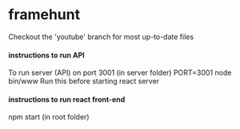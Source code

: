 # framehunt

Checkout the 'youtube' branch for most up-to-date files

#### instructions to run API

To run server (API) on port 3001 (in server folder)
PORT=3001 node bin/www
Run this before starting react server

#### instructions to run react front-end
npm start (in root folder)
